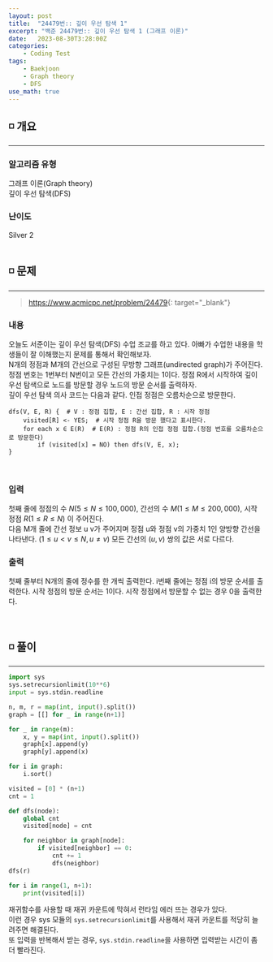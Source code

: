 ```yaml
---
layout: post
title:  "24479번:: 깊이 우선 탐색 1"
excerpt: "백준 24479번:: 깊이 우선 탐색 1 (그래프 이론)"
date:   2023-08-30T3:28:00Z
categories:
    - Coding Test
tags:
    - Baekjoon
    - Graph theory
    - DFS
use_math: true
---
```


## ◽ 개요
---
### 알고리즘 유형
그래프 이론(Graph theory)  
깊이 우선 탐색(DFS)  


### 난이도
Silver 2
<br/><br/>

## ◽ 문제
---
> <https://www.acmicpc.net/problem/24479>{: target="_blank"}

### 내용
오늘도 서준이는 깊이 우선 탐색(DFS) 수업 조교를 하고 있다. 아빠가 수업한 내용을 학생들이 잘 이해했는지 문제를 통해서 확인해보자.  
N개의 정점과 M개의 간선으로 구성된 무방향 그래프(undirected graph)가 주어진다. 정점 번호는 1번부터 N번이고 모든 간선의 가중치는 1이다. 정점 R에서 시작하여 깊이 우선 탐색으로 노드를 방문할 경우 노드의 방문 순서를 출력하자.  
깊이 우선 탐색 의사 코드는 다음과 같다. 인접 정점은 오름차순으로 방문한다.  

```
dfs(V, E, R) {  # V : 정점 집합, E : 간선 집합, R : 시작 정점
    visited[R] <- YES;  # 시작 정점 R을 방문 했다고 표시한다.
    for each x ∈ E(R)  # E(R) : 정점 R의 인접 정점 집합.(정점 번호를 오름차순으로 방문한다)
        if (visited[x] = NO) then dfs(V, E, x);
}
```
<br/>

### 입력
첫째 줄에 정점의 수 $N (5 ≤ N ≤ 100,000)$, 간선의 수 $M (1 ≤ M ≤ 200,000)$, 시작 정점 $R (1 ≤ R ≤ N)$ 이 주어진다.  
다음 M개 줄에 간선 정보 u v가 주어지며 정점 u와 정점 v의 가중치 1인 양방향 간선을 나타낸다. $(1 ≤ u < v ≤ N, u ≠ v)$ 모든 간선의 $(u, v)$ 쌍의 값은 서로 다르다.  

### 출력
첫째 줄부터 N개의 줄에 정수를 한 개씩 출력한다. i번째 줄에는 정점 i의 방문 순서를 출력한다. 시작 정점의 방문 순서는 1이다. 시작 정점에서 방문할 수 없는 경우 0을 출력한다.
<br/><br/><br/>

## ◽ 풀이
---

```python
import sys
sys.setrecursionlimit(10**6)
input = sys.stdin.readline

n, m, r = map(int, input().split())
graph = [[] for _ in range(n+1)]

for _ in range(m):
    x, y = map(int, input().split())
    graph[x].append(y)
    graph[y].append(x)

for i in graph:
    i.sort()

visited = [0] * (n+1)
cnt = 1

def dfs(node):
    global cnt
    visited[node] = cnt

    for neighbor in graph[node]:
        if visited[neighbor] == 0:
            cnt += 1
            dfs(neighbor)
dfs(r)

for i in range(1, n+1):
    print(visited[i])
```

재귀함수를 사용할 때 재귀 카운트에 막혀서 런타임 에러 뜨는 경우가 있다.  
이런 경우 sys 모듈의 `sys.setrecursionlimit`를 사용해서 재귀 카운트를 적당히 늘려주면 해결된다.  
또 입력을 반복해서 받는 경우, `sys.stdin.readline`을 사용하면 입력받는 시간이 좀 더 빨라진다.  
